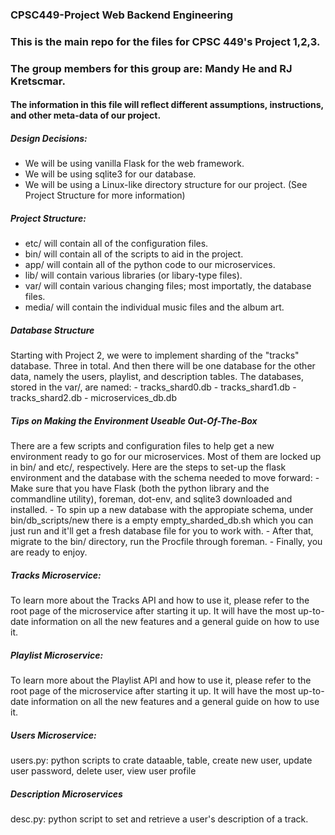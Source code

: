 ### CPSC449-Project Web Backend Engineering
### This is the main repo for the files for CPSC 449's Project 1,2,3.
### The group members for this group are: Mandy He and RJ Kretscmar.

#### The information in this file will reflect different assumptions, instructions, and other meta-data of our project.

##### Design Decisions:
   - We will be using vanilla Flask for the web framework.
   - We will be using sqlite3 for our database.
   - We will be using a Linux-like directory structure for our project. (See Project Structure for more information)

##### Project Structure:
   - etc/ will contain all of the configuration files.
   - bin/ will contain all of the scripts to aid in the project.
   - app/ will contain all of the python code to our microservices.
   - lib/ will contain various libraries (or libary-type files).
   - var/ will contain various changing files; most importatly, the database files.
   - media/ will contain the individual music files and the album art.

##### Database Structure
Starting with Project 2, we were to implement sharding of the "tracks" database. Three in total. And then there will be one database for the other data, namely the users, playlist, and description tables. The databases, stored in the var/, are named:
    - tracks\_shard0.db
    - tracks\_shard1.db
    - tracks\_shard2.db
    - microservices\_db.db

##### Tips on Making the Environment Useable Out-Of-The-Box
There are a few scripts and configuration files to help get a new environment ready to go for our microservices. Most of them are locked up in bin/ and etc/, respectively. Here are the steps to set-up the
flask environment and the database with the schema needed to move forward:
    - Make sure that you have Flask (both the python library and the commandline utility), foreman, dot-env, and sqlite3 downloaded and installed.
    - To spin up a new database with the appropiate schema, under bin/db\_scripts/new there is a empty empty\_sharded\_db.sh which
    you can just run and it'll get a fresh database file for you to work with.
    - After that, migrate to the bin/ directory, run the Procfile through foreman.
    - Finally, you are ready to enjoy.

##### Tracks Microservice:
To learn more about the Tracks API and how to use it, please refer to the root page of the microservice after starting it up. It will have the most up-to-date information on all the new features and a general
guide on how to use it.

##### Playlist Microservice:
To learn more about the Playlist API and how to use it, please refer to the root page of the microservice after starting it up. It will have the most up-to-date information on all the new features and a general
guide on how to use it.

##### Users Microservice:
users.py: python scripts to crate dataable, table, create new user, update user password, delete user, view user profile

##### Description Microservices
desc.py: python script to set and retrieve a user's description of a track.

